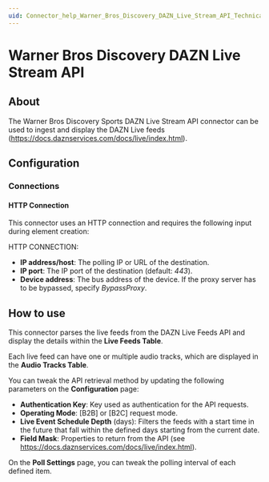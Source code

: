 ```yaml
---
uid: Connector_help_Warner_Bros_Discovery_DAZN_Live_Stream_API_Technical
---
```


# Warner Bros Discovery DAZN Live Stream API

## About

The Warner Bros Discovery Sports DAZN Live Stream API connector can be used to ingest and display the DAZN Live feeds (<https://docs.daznservices.com/docs/live/index.html>).

## Configuration

### Connections

#### HTTP Connection

This connector uses an HTTP connection and requires the following input during element creation:

HTTP CONNECTION:

- **IP address/host**: The polling IP or URL of the destination.
- **IP port**: The IP port of the destination (default: *443*).
- **Device address**: The bus address of the device. If the proxy server has to be bypassed, specify *BypassProxy*.

## How to use

This connector parses the live feeds from the DAZN Live Feeds API and display the details within the **Live Feeds Table**.

Each live feed can have one or multiple audio tracks, which are displayed in the **Audio Tracks Table**.

You can tweak the API retrieval method by updating the following parameters on the **Configuration** page:

- **Authentication Key**: Key used as authentication for the API requests.
- **Operating Mode**: [B2B] or [B2C] request mode.
- **Live Event Schedule Depth** (days): Filters the feeds with a start time in the future that fall within the defined days starting from the current date.
- **Field Mask**: Properties to return from the API (see <https://docs.daznservices.com/docs/live/index.html>).

On the **Poll Settings** page, you can tweak the polling interval of each defined item.
